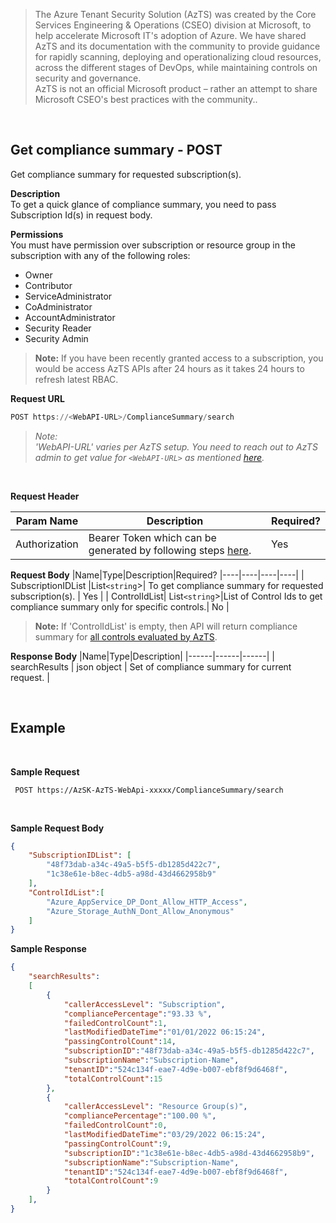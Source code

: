 > The Azure Tenant Security Solution (AzTS) was created by the Core Services Engineering & Operations (CSEO) division at Microsoft, to help accelerate Microsoft IT's adoption of Azure. We have shared AzTS and its documentation with the community to provide guidance for rapidly scanning, deploying and operationalizing cloud resources, across the different stages of DevOps, while maintaining controls on security and governance.
<br>AzTS is not an official Microsoft product – rather an attempt to share Microsoft CSEO's best practices with the community..

<br>

## **Get compliance summary - POST**

Get compliance summary for requested subscription(s).

**Description**
<br/>
To get a quick glance of compliance summary, you need to pass Subscription Id(s) in request body. 

**Permissions**
<br/>
You must have permission over subscription or resource group in the subscription with any of the following roles:
- Owner
- Contributor
- ServiceAdministrator
- CoAdministrator
- AccountAdministrator
- Security Reader
- Security Admin
> **Note:** If you have been recently granted access to a subscription, you would be access AzTS APIs after 24 hours as it takes 24 hours to refresh latest RBAC.

**Request URL**

``` PowerShell
POST https://<WebAPI-URL>/ComplianceSummary/search
```
> _Note:_<br/>
> _'WebAPI-URL' varies per AzTS setup. You need to reach out to AzTS admin to get value for `<WebAPI-URL>` as mentioned [here](../README.md#setup-for-azts-admin-only)._<br/>

<br/>

**Request Header**

|Param Name|Description|Required?
|----|----|----|
| Authorization| Bearer Token which can be generated by following steps [here](../Authentication%20flow%20for%20AzTS%20REST%20APIs.md#authentication-flow-for-azts-rest-apis). | Yes|

**Request Body**
|Name|Type|Description|Required?
|----|----|----|----|
| SubscriptionIDList |List`<string`>| To get compliance summary for requested subscription(s). | Yes |
| ControlIdList| List`<string`>|List of Control Ids to get compliance summary only for specific controls.| No |

> **Note:**
> If 'ControlIdList' is empty, then API will return compliance summary for [all controls evaluated by AzTS](https://github.com/azsk/AzTS-docs/tree/main/Control%20coverage#security-controls-covered-by-azure-tenant-security-azts).

**Response Body**
|Name|Type|Description|
|------|------|------|
| searchResults | json object | Set of compliance summary for current request. |

<br/>

## **Example** 
<br/>

**Sample Request**

``` 
 POST https://AzSK-AzTS-WebApi-xxxxx/ComplianceSummary/search
```
<br/> 

**Sample Request Body**

```JSON
{
    "SubscriptionIDList": [
        "48f73dab-a34c-49a5-b5f5-db1285d422c7",
        "1c38e61e-b8ec-4db5-a98d-43d4662958b9"
    ],
    "ControlIdList":[
        "Azure_AppService_DP_Dont_Allow_HTTP_Access",
        "Azure_Storage_AuthN_Dont_Allow_Anonymous"
    ]
}
```

**Sample Response**

``` JSON
{
    "searchResults":
    [
        {
            "callerAccessLevel": "Subscription",
            "compliancePercentage":"93.33 %",
            "failedControlCount":1,
            "lastModifiedDateTime":"01/01/2022 06:15:24",
            "passingControlCount":14,
            "subscriptionID":"48f73dab-a34c-49a5-b5f5-db1285d422c7",
            "subscriptionName":"Subscription-Name",
            "tenantID":"524c134f-eae7-4d9e-b007-ebf8f9d6468f",
            "totalControlCount":15
        },
        {
            "callerAccessLevel": "Resource Group(s)",
            "compliancePercentage":"100.00 %",
            "failedControlCount":0,
            "lastModifiedDateTime":"03/29/2022 06:15:24",
            "passingControlCount":9,
            "subscriptionID":"1c38e61e-b8ec-4db5-a98d-43d4662958b9",
            "subscriptionName":"Subscription-Name",
            "tenantID":"524c134f-eae7-4d9e-b007-ebf8f9d6468f",
            "totalControlCount":9
        }
    ],    
}

```
